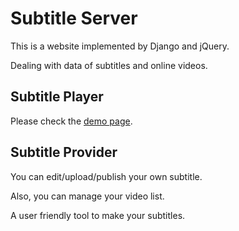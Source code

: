 # Subtitle Server

This is a website implemented by Django and jQuery.

Dealing with data of subtitles and online videos.

## Subtitle Player

Please check the [demo page](http://disa.csie.org:2468/demo/?video_id=4).

## Subtitle Provider

You can edit/upload/publish your own subtitle.

Also, you can manage your video list.

A user friendly tool to make your subtitles.

